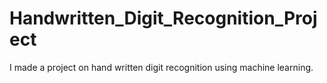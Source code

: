 # Handwritten_Digit_Recognition_Project
I made a project on hand written digit recognition using machine learning. 
